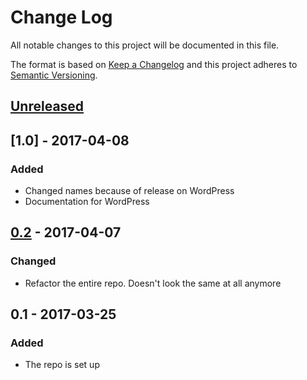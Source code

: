 # Change Log
All notable changes to this project will be documented in this file.

The format is based on [Keep a Changelog](http://keepachangelog.com/)
and this project adheres to [Semantic Versioning](http://semver.org/).

## [Unreleased]

## [1.0] - 2017-04-08
### Added
* Changed names because of release on WordPress
* Documentation for WordPress

## [0.2] - 2017-04-07
### Changed
* Refactor the entire repo. Doesn't look the same at all anymore

## 0.1 - 2017-03-25
### Added
* The repo is set up 

[Unreleased]: https://github.com/dannyvanholten/acf-gravityforms-add-on/compare/0.2...HEAD
[0.2]: https://github.com/dannyvanholten/acf-gravityforms-add-on/compare/0.1...0.2